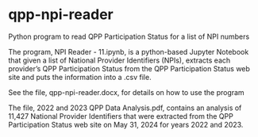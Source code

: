 # qpp-npi-reader
Python program to read QPP Participation Status for a list of NPI numbers 

The program, NPI Reader - 11.ipynb, is a python-based Jupyter Notebook that given a list of National Provider Identifiers (NPIs), extracts each provider’s QPP Participation Status from the QPP Participation Status web site and puts the information into a .csv file. 

See the file, qpp-npi-reader.docx, for details on how to use the program

The file, 2022 and 2023 QPP Data Analysis.pdf, contains an analysis of 11,427 National Provider Identifiers  that were extracted from the QPP Participation Status web site on May 31, 2024 for years 2022 and 2023. 
